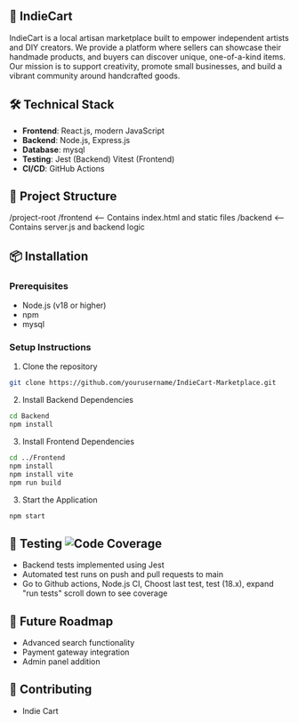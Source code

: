 ## 🚀 IndieCart 

IndieCart is a local artisan marketplace built to empower independent artists and DIY creators. We provide a platform where sellers can showcase their handmade products, and buyers can discover unique, one-of-a-kind items. Our mission is to support creativity, promote small businesses, and build a vibrant community around handcrafted goods.

## 🛠 Technical Stack
- **Frontend**: React.js, modern JavaScript
- **Backend**: Node.js, Express.js
- **Database**: mysql
- **Testing**: Jest (Backend) Vitest (Frontend)
- **CI/CD**: GitHub Actions

## 📁 Project Structure
/project-root
  /frontend         <-- Contains index.html and static files
  /backend          <-- Contains server.js and backend logic

## 📦 Installation

### Prerequisites
- Node.js (v18 or higher)
- npm 
- mysql

### Setup Instructions
1. Clone the repository
```bash
git clone https://github.com/yourusername/IndieCart-Marketplace.git
```
2. Install Backend Dependencies
```bash
cd Backend
npm install
```
3. Install Frontend Dependencies
```bash
cd ../Frontend
npm install
npm install vite
npm run build
```

3. Start the Application
```bash
npm start 
```
## 🧪 Testing ![Code Coverage](https://img.shields.io/badge/coverage-80.33%25-brightgreen)
- Backend tests implemented using Jest
- Automated test runs on push and pull requests to main
- Go to Github actions, Node.js CI, Choost last test, test (18.x), expand "run tests" scroll down to see coverage

## 🎯 Future Roadmap

- Advanced search functionality
- Payment gateway integration
- Admin panel addition

## 🤝 Contributing

- Indie Cart 